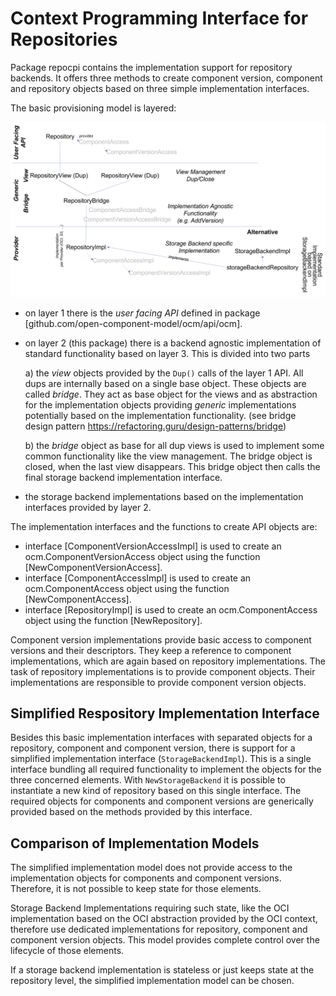 # Context Programming Interface for Repositories

Package repocpi contains the implementation support
 for repository backends. It offers three methods
 to create component version, component and repository
 objects based on three simple implementation interfaces.
 
 The basic provisioning model is layered:

 ![Implamentation Layers](ocmimpllayers.png)

   - on layer 1 there is the *user facing API* defined
     in package [github.com/open-component-model/ocm/api/ocm].

   - on layer 2 (this package) there is a backend agnostic
     implementation of standard functionality based on layer 3.
     This is divided into two parts

     a) the *view* objects provided by the `Dup()` calls of the layer 1 API.
     All dups are internally based on a single base object.
     These objects are called *bridge*. They act as base object
     for the views and as abstraction for the implementation objects
     providing *generic* implementations potentially based on
     the implementation functionality.
     (see bridge design pattern https://refactoring.guru/design-patterns/bridge)

     b) the *bridge*  object as base for all dup views is used to implement some
     common functionality like the view management. The bridge object
     is closed, when the last view disappears.
     This bridge object then calls the final
     storage backend implementation interface.

   - the storage backend implementations based on the implementation
     interfaces provided by layer 2.

 The implementation interfaces and the functions to create API objects are:

   - interface [ComponentVersionAccessImpl] is used to create an ocm.ComponentVersionAccess object
     using the function [NewComponentVersionAccess].
   - interface [ComponentAccessImpl] is used to create an ocm.ComponentAccess object
     using the function [NewComponentAccess].
   - interface [RepositoryImpl] is used to create an ocm.ComponentAccess object
     using the function [NewRepository].

 Component version implementations provide basic access to component versions
 and their descriptors. They keep a reference to component implementations, which are
 again based on repository implementations. The task of repository implementations is
 to provide component objects. Their implementations are responsible to provide
 component version objects.

## Simplified Respository Implementation Interface
 Besides this basic implementation interfaces with separated objects for a
 repository, component and component version, there is support for a simplified
 implementation interface (`StorageBackendImpl`). This is a single interface
 bundling all required functionality to implement the objects for the three
 concerned elements. With `NewStorageBackend` it is possible to instantiate
 a new kind of repository based on this single interface. The required
 objects for components and component versions are generically provided
 based on the methods provided by this interface.
 
## Comparison of Implementation Models

The simplified implementation model does not provide access to the
implementation objects for components and component versions.
Therefore, it is not possible to keep state for those elements.

Storage Backend Implementations requiring such state, like the OCI 
implementation based on the OCI abstraction provided by the OCI
context, therefore use dedicated implementations for repository,
component and component version objects. This model provides
complete control over the lifecycle of those elements.

If a storage backend implementation is stateless or just keeps
state at the repository level, the simplified implementation model
can be chosen.


